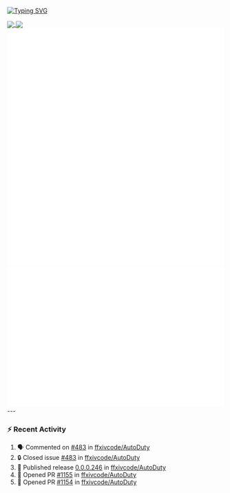 [![Typing SVG](https://readme-typing-svg.demolab.com?font=Fira+Code&duration=1000&pause=1000&multiline=true&repeat=false&width=435&lines=Simon+Latusek+%7C+Gameplay+Engineer)](https://git.io/typing-svg)

<a href="https://github.com/anuraghazra/github-readme-stats">
  <img height=200 align="center" src="https://github-readme-stats.vercel.app/api?username=erdelf&theme=radical" />
</a>
<a href="https://github.com/anuraghazra/convoychat">
  <img height=200 align="center" src="https://streak-stats.demolab.com?user=erdelf&theme=radical&mode=weekly" />
</a>

<picture>
  <img src="/github-metrics.svg" alt="Metrics">
</picture>

<picture>
  <img src="/github-metrics-achievements.svg" alt="Achievements">
</picture>
---

### :zap: Recent Activity
<!--START_SECTION:activity-->
1. 🗣 Commented on [#483](https://github.com/ffxivcode/AutoDuty/issues/483#issuecomment-3416250979) in [ffxivcode/AutoDuty](https://github.com/ffxivcode/AutoDuty)
2. 🔒 Closed issue [#483](https://github.com/ffxivcode/AutoDuty/issues/483) in [ffxivcode/AutoDuty](https://github.com/ffxivcode/AutoDuty)
3. 🚀 Published release [0.0.0.246](https://github.com/ffxivcode/AutoDuty/releases/tag/0.0.0.246) in [ffxivcode/AutoDuty](https://github.com/ffxivcode/AutoDuty)
4. 💪 Opened PR [#1155](undefined) in [ffxivcode/AutoDuty](https://github.com/ffxivcode/AutoDuty)
5. 💪 Opened PR [#1154](undefined) in [ffxivcode/AutoDuty](https://github.com/ffxivcode/AutoDuty)
<!--END_SECTION:activity-->

<!--
**erdelf/erdelf** is a ✨ _special_ ✨ repository because its `README.md` (this file) appears on your GitHub profile.

Here are some ideas to get you started:

- 🔭 I’m currently working on ...
- 🌱 I’m currently learning ...
- 👯 I’m looking to collaborate on ...
- 🤔 I’m looking for help with ...
- 💬 Ask me about ...
- 📫 How to reach me: ...
- 😄 Pronouns: ...
- ⚡ Fun fact: ...
-->
